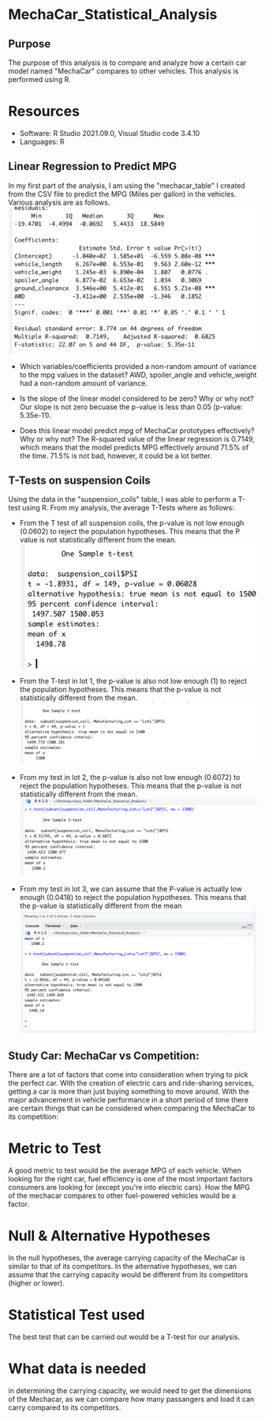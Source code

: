 # MechaCar_Statistical_Analysis

## Purpose
The purpose of this analysis is to compare and analyze how a certain car model named "MechaCar" compares to other vehicles. This analysis is performed using R.

# Resources
- Software: R Studio 2021.09.0, Visual Studio code 3.4.10
- Languages: R

## Linear Regression to Predict MPG
In my first part of the analysis, I am using the "mechacar_table" I created from the CSV file to predict the MPG (Miles per gallon) in the vehicles. Various analysis are as follows.
![R_Square_P_values.png](https://github.com/somtoesomeju/MechaCar_Statistical_Analysis/blob/main/Resources/R_Square_P_values.png)
- Which variables/coefficients provided a non-random amount of variance to the mpg values in the dataset? AWD, spoiler_angle and vehicle_weight had a non-random amount of variance.

- Is the slope of the linear model considered to be zero? Why or why not? Our slope is not zero becuase the p-value is less than 0.05 (p-value: 5.35e-11).

- Does this linear model predict mpg of MechaCar prototypes effectively? Why or why not? The R-squared value of the linear regression is 0.7149, which means that the model predicts MPG effectively around 71.5% of the time. 71.5% is not bad, however, it could be a lot better.

## T-Tests on suspension Coils
Using the data in the "suspension_coils" table, I was able to perform a T-test using R. From my analysis, the average T-Tests where as follows:
- From the T test of all suspension coils, the p-value is not low enough (0.0602) to reject the population hypotheses. This means that the P value is not statistically different from the mean. ![sample_T_test_PSI.png](https://github.com/somtoesomeju/MechaCar_Statistical_Analysis/blob/main/Resources/sample_T_test_PSI.png)
- From the T-test in lot 1, the p-value is also not low enough (1) to reject the population hypotheses. This means that the p-value is not statistically different from the mean. ![Sample_T_test_Lot1.png](https://github.com/somtoesomeju/MechaCar_Statistical_Analysis/blob/main/Resources/Sample_T_test_Lot1.png)

- From my test in lot 2, the p-value is also not low enough (0.6072) to reject the population hypotheses. This means that the p-value is not statistically different from the mean. ![Sample_T_test_Lot2.png](https://github.com/somtoesomeju/MechaCar_Statistical_Analysis/blob/main/Resources/Sample_T_test_Lot2.png)

- From my test in lot 3, we can assume that the P-value is actually low enough (0.0418) to reject the population hypotheses. This means that the p-value is statistically different from the mean ![sample_T_Test_lot3.png](https://github.com/somtoesomeju/MechaCar_Statistical_Analysis/blob/main/Resources/sample_T_Test_lot3.png)
## Study Car: MechaCar vs Competition:
There are a lot of factors that come into consideration when trying to pick the perfect car. With the creation of electric cars and ride-sharing services, getting a car is more than just buying something to move around. With the major advancement in vehicle performance in a short period of time there are certain things that can be considered when comparing the MechaCar to its competition:

# Metric to Test
A good metric to test would be the average MPG of each vehicle. When looking for the right car, fuel efficiency is one of the most important factors consumers are looking for (except you're into electric cars). How the MPG of the mechacar compares to other fuel-powered vehicles would be a factor.

# Null & Alternative Hypotheses
In the null hypotheses, the average carrying capacity of the MechaCar is similar to that of its competitors. In the alternative hypotheses, we can assume that the carrying capacity would be different from its competitors (higher or lower).

# Statistical Test used
The best test that can be carried out would be a T-test for our analysis.

# What data is needed
in determining the carrying capacity, we would need to get the dimensions of the Mechacar, as we can compare how many passangers and load it can carry compared to its competitors.

